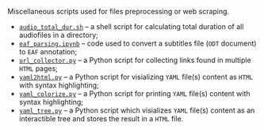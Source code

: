 Miscellaneous scripts used for files preprocessing or web scraping.
* [`audio_total_dur.sh`](https://github.com/vyhuholl/NLP_stuff/blob/master/audio_total_dur.sh) – a shell script for calculating total duration of all audiofiles in a directory;
* [`eaf_parsing.ipynb`](https://github.com/vyhuholl/NLP_stuff/blob/master/eaf_parsing.ipynb) – code used to convert a subtitles file (`ODT` document) to `EAF` annotation;
* [`url_collector.py`](https://github.com/vyhuholl/NLP_stuff/blob/master/url_collector.py) – a Python script for collecting links found in multiple `HTML` pages;
* [`yaml2html.py`](https://github.com/vyhuholl/NLP_stuff/blob/master/yaml2html.py) – a Python script for visializing `YAML` file(s) content as `HTML` with syntax highlighting;
* [`yaml_colorize.py`](https://github.com/vyhuholl/NLP_stuff/blob/master/yaml_colorize.py) – a Python script for printing `YAML` file(s) content with syntax highlighting;
* [`yaml_tree.py`](https://github.com/vyhuholl/NLP_stuff/blob/master/yaml_tree.py) – a Python script which visializes `YAML` file(s) content as an interactible tree and stores the result in a `HTML` file.
